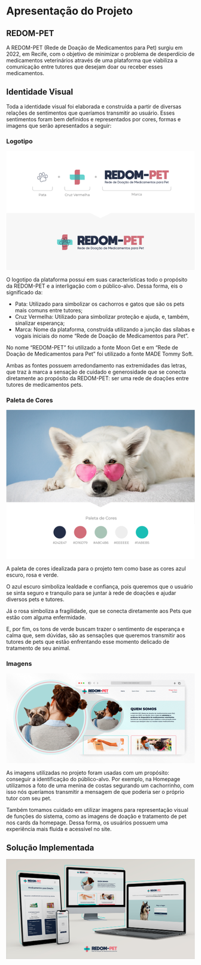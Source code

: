 # Apresentação do Projeto

## REDOM-PET

A REDOM-PET (Rede de Doação de Medicamentos para Pet) surgiu em 2022, em Recife, com o objetivo de minimizar o problema de desperdício de medicamentos veterinários através de uma plataforma que viabiliza a comunicação entre tutores que desejam doar ou receber esses medicamentos.

## Identidade Visual

Toda a identidade visual foi elaborada e construída a partir de diversas relações de sentimentos que queríamos transmitir ao usuário. Esses sentimentos foram bem definidos e representados por cores, formas e imagens que serão apresentados a seguir:

### Logotipo

![alt text](/docs/img/identidade-visual/logotipo.png)

O logotipo da plataforma possui em suas características todo o propósito da REDOM-PET e a interligação com o público-alvo. Dessa forma, eis o significado da:

- Pata: Utilizado para simbolizar os cachorros e gatos que são os pets mais comuns entre tutores;
- Cruz Vermelha: Utilizado para simbolizar proteção e ajuda, e, também, sinalizar esperança;
- Marca: Nome da plataforma, construída utilizando a junção das sílabas e vogais iniciais do nome “Rede de Doação de Medicamentos para Pet”.

No nome “REDOM-PET” foi utilizado a fonte Moon Get e em “Rede de Doação de Medicamentos para Pet” foi utilizado a fonte MADE Tommy Soft.

Ambas as fontes possuem arredondamento nas extremidades das letras, que traz à marca a sensação de cuidado e generosidade que se conecta diretamente ao propósito da REDOM-PET: ser uma rede de doações entre tutores de medicamentos pets.

### Paleta de Cores

![alt text](/docs/img/identidade-visual/paleta-de-cores.png)

A paleta de cores idealizada para o projeto tem como base as cores azul escuro, rosa e verde.

O azul escuro simboliza lealdade e confiança, pois queremos que o usuário se sinta seguro e tranquilo para se juntar à rede de doações e ajudar diversos pets e tutores.

Já o rosa simboliza a fragilidade, que se conecta diretamente aos Pets que estão com alguma enfermidade.

E, por fim, os tons de verde buscam trazer o sentimento de esperança e calma que, sem dúvidas, são as sensações que queremos transmitir aos tutores de pets que estão enfrentando esse momento delicado de tratamento de seu animal.

### Imagens

![alt text](/docs/img/identidade-visual/imagens.png)

As imagens utilizadas no projeto foram usadas com um propósito: conseguir a identificação do público-alvo. Por exemplo, na Homepage utilizamos a foto de uma menina de costas segurando um cachorrinho, com isso nós queríamos transmitir a mensagem de que poderia ser o próprio tutor com seu pet.

Também tomamos cuidado em utilizar imagens para representação visual de funções do sistema, como as imagens de doação e tratamento de pet nos cards da homepage. Dessa forma, os usuários possuem uma experiência mais fluida e acessível no site.

## Solução Implementada

![alt text](/docs/img/identidade-visual/solucao-implementada.png)

